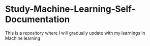 # Study-Machine-Learning-Self-Documentation

This is a repository where I will gradually update with my learnings in Machine learning 